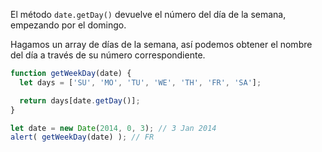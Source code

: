El método `date.getDay()` devuelve el número del día de la semana, empezando por el domingo.

Hagamos un array de días de la semana, así podemos obtener el nombre del día a través de su número correspondiente.

```js run demo
function getWeekDay(date) {
  let days = ['SU', 'MO', 'TU', 'WE', 'TH', 'FR', 'SA'];

  return days[date.getDay()];
}

let date = new Date(2014, 0, 3); // 3 Jan 2014
alert( getWeekDay(date) ); // FR
```
